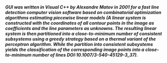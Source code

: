 ##### GUI was written in Visual C++ by Alexandre Matov in 2001 for a fast line detection computer vision software based on combinatorial optimization algorithms estimating piecewise linear models (A linear system is constructed with the coordinates of all contour points in the image as coefficients and the line parameters as unknowns. The resulting linear system is then partitioned into a close-to-minimum number of consistent subsystems using a greedy strategy based on a thermal variant of the perceptron algorithm. While the partition into consistent subsystems yields the classification of the corresponding image points into a close-to-minimum number of lines DOI:10.1007/3-540-45129-3_37). 

